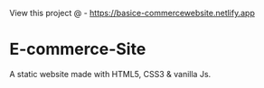 View this project @ - https://basice-commercewebsite.netlify.app
# E-commerce-Site
A static website made with HTML5, CSS3 & vanilla Js.
